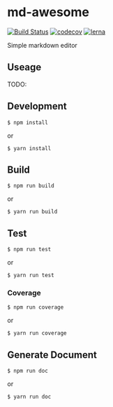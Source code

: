 # md-awesome

[![Build Status](https://travis-ci.org/kitaro-tn/md-awesome.svg?branch=master)](https://travis-ci.org/kitaro-tn/md-awesome)
[![codecov](https://codecov.io/gh/kitaro-tn/md-awesome/branch/master/graph/badge.svg)](https://codecov.io/gh/kitaro-tn/md-awesome)
[![lerna](https://img.shields.io/badge/maintained%20with-lerna-cc00ff.svg)](https://lerna.js.org/)

Simple markdown editor

## Useage

TODO:

## Development

```
$ npm install
```

or

```
$ yarn install
```

## Build

```
$ npm run build
```

or


```
$ yarn run build
```

## Test

```
$ npm run test
```

or

```
$ yarn run test
```

### Coverage

```
$ npm run coverage
```

or

```
$ yarn run coverage
```

## Generate Document

```
$ npm run doc
```

or

```
$ yarn run doc
```
